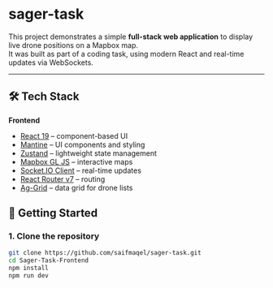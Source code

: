 # sager-task

This project demonstrates a simple **full-stack web application** to display live drone positions on a Mapbox map.  
It was built as part of a coding task, using modern React and real-time updates via WebSockets.

---

## 🛠️ Tech Stack

**Frontend**
- [React 19](https://react.dev/) – component-based UI
- [Mantine](https://mantine.dev/) – UI components and styling
- [Zustand](https://github.com/pmndrs/zustand) – lightweight state management
- [Mapbox GL JS](https://docs.mapbox.com/mapbox-gl-js/) – interactive maps
- [Socket.IO Client](https://socket.io/) – real-time updates
- [React Router v7](https://reactrouter.com/) – routing
- [Ag-Grid](https://www.ag-grid.com/) – data grid for drone lists

## 🚀 Getting Started

### 1. Clone the repository
```bash
git clone https://github.com/saifmaqel/sager-task.git
cd Sager-Task-Frontend
npm install
npm run dev
